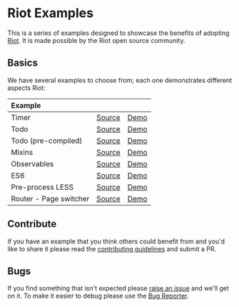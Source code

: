# Riot Examples

This is a series of examples designed to showcase the benefits of adopting [Riot](http://riotjs.com). It is made possible by the Riot open source community.

## Basics

We have several examples to choose from; each one demonstrates different aspects Riot:

Example | | |
:-- | :-- | :--
Timer | [Source](timer) | [Demo](http://riotjs.com/examples/plunker/?app=timer)
Todo | [Source](todo-app) | [Demo](http://riotjs.com/examples/plunker/?app=todo-app)
Todo (pre-compiled) | [Source](todo-app-precompiled) | [Demo](http://riotjs.com/examples/todo-app-precompiled/)
Mixins | [Source](mixins) | [Demo](http://riotjs.com/examples/plunker/?app=mixins)
Observables | [Source](observables) | [Demo](http://riotjs.com/examples/plunker/?app=observables)
ES6 | [Source](es6) | [Demo](http://riotjs.com/examples/plunker/?app=es6)
Pre-process LESS | [Source](pre-process-less) | [Demo](http://riotjs.com/examples/plunker/?app=pre-process-less)
Router - Page switcher | [Source](router-page-switcher) | [Demo](http://riotjs.com/examples/plunker/?app=router-page-switcher)

## Contribute

If you have an example that you think others could benefit from and you'd like to share it please read the [contributing guidelines](CONTRIBUTING.md) and submit a PR.

## Bugs

If you find something that isn't expected please [raise an issue](https://github.com/riot/examples/issues) and we'll get on it. To make it easier to debug please use the [Bug Reporter](http://riotjs.com/examples/plunker/?app=bug-reporter).
